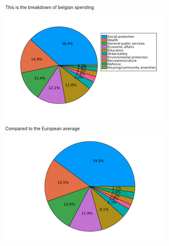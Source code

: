 This is the breakdown of belgian spending

![](../assets/spend_breakdown_belgium.png)

Compared to the European average

![](../assets/spend_breakdown_average.png)
